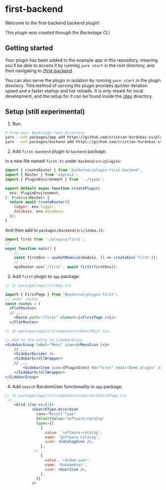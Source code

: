 # first-backend

Welcome to the first-backend backend plugin!

_This plugin was created through the Backstage CLI_

## Getting started

Your plugin has been added to the example app in this repository, meaning you'll be able to access it by running `yarn start` in the root directory, and then navigating to [/first-backend](http://localhost:3000/first-backend).

You can also serve the plugin in isolation by running `yarn start` in the plugin directory.
This method of serving the plugin provides quicker iteration speed and a faster startup and hot reloads.
It is only meant for local development, and the setup for it can be found inside the [/dev](/dev) directory.

## Setup (still experimental)

1. Run:

```bash
# From your Backstage root directory
yarn --cwd packages/app add https://github.com/cristian-hurdubai-sv/plugin-first.git
yarn --cwd packages/backend add https://github.com/cristian-hurdubai-sv/plugin-first-backend.git
```

2. Add `first-backend` plugin to `backend` package:

In a new file named `first.ts` under `backend/src/plugins`:

```js
import { createRouter } from '@internal/plugin-first-backend';
import { Router } from 'express';
import { PluginEnvironment } from '../types';

export default async function createPlugin(
  env: PluginEnvironment,
): Promise<Router> {
  return await createRouter({
    logger: env.logger,
    database: env.database,
  });
}
```

And then add to `packages/backend/src/index.ts`:

```js
import first from './plugins/first';
// ...
async function main() {
    // ...
    const firstEnv = useHotMemoize(module, () => createEnv('first'));
    // ...
    apiRouter.use('/first', await first(firstEnv));
```

3. Add `first` plugin to `app` package:

```jsx
// In packages/app/src/App.tsx

import { FirstPage } from '@internal/plugin-first';
// under routes
const routes = (
  <FlatRoutes>
  // ...
    <Route path="/first" element={<FirstPage />}/>
  </FlatRoutes>
```

```jsx 
// In packages/app/src/components/Root/Root.tsx

// Add to the entry to SidebarGroup
<SidebarGroup label="Menu" icon={<MenuIcon />}>
    // ...
    <SidebarDivider />
    <SidebarScrollWrapper>
    // ...
        <SidebarItem icon={PluginIcon} to="first" text="Demo plugin" />
    </SidebarScrollWrapper>
</SidebarGroup>
```

4. Add `search` RandomUser functionality to `app` package:

```jsx 
// In packages/app/src/components/search/SearchPage.tsx
 // ..
    <Grid item xs={3}>
            <SearchType.Accordion
              name="Result Type"
              defaultValue="software-catalog"
              types={[
                {
                  value: 'software-catalog',
                  name: 'Software Catalog',
                  icon: <CatalogIcon />,
                },
             // ...
                {
                  value: 'random-user',
                  name: 'RandomUser',
                  icon: <UserIcon />,
                },
              ]}
            />
```